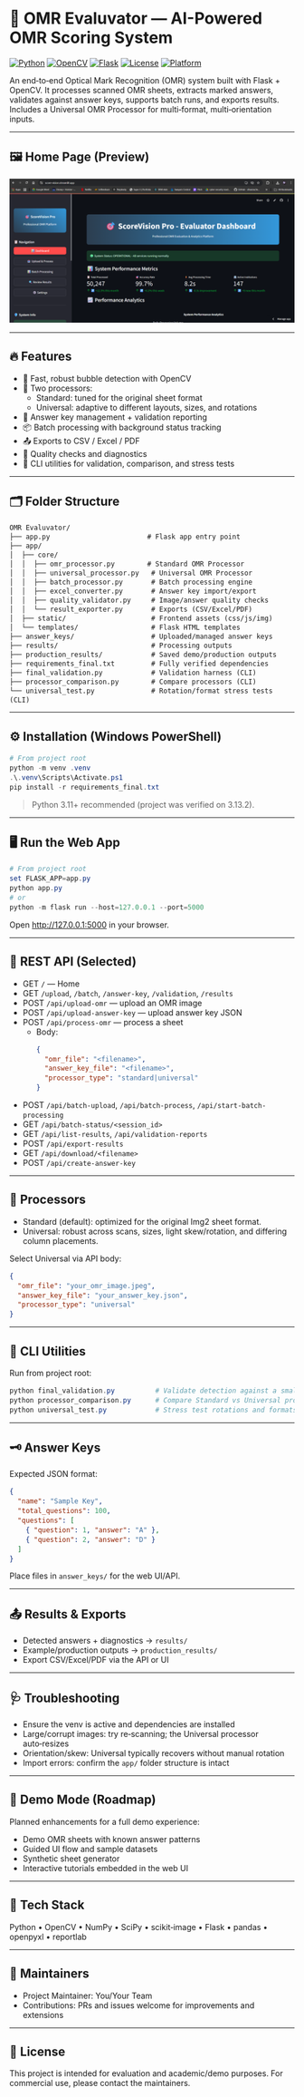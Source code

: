 # 📝 OMR Evaluvator — AI-Powered OMR Scoring System

[![Python](https://img.shields.io/badge/Python-3.11%2B-blue.svg)](https://www.python.org/downloads/)
[![OpenCV](https://img.shields.io/badge/OpenCV-4.x-red.svg)](https://opencv.org/)
[![Flask](https://img.shields.io/badge/Flask-3.x-black.svg)](https://flask.palletsprojects.com/)
[![License](https://img.shields.io/badge/License-Academic%20Use-lightgrey.svg)](#license)
[![Platform](https://img.shields.io/badge/Platform-Windows%20%7C%20Linux-brightgreen)]()

An end‑to‑end Optical Mark Recognition (OMR) system built with Flask + OpenCV. It processes scanned OMR sheets, extracts marked answers, validates against answer keys, supports batch runs, and exports results. Includes a Universal OMR Processor for multi‑format, multi‑orientation inputs.

---

## 🖼️ Home Page (Preview)

<p align="center">
  <img src="https://github.com/wolfieexd/ScoreVision/blob/main/Screenshot.png?raw=true" alt="Picture1" />
</p>

---

## 🔥 Features

- 🚀 Fast, robust bubble detection with OpenCV
- 🧠 Two processors:
  - Standard: tuned for the original sheet format
  - Universal: adaptive to different layouts, sizes, and rotations
- 🧾 Answer key management + validation reporting
- 📦 Batch processing with background status tracking
- 📤 Exports to CSV / Excel / PDF
- 🔎 Quality checks and diagnostics
- 🧪 CLI utilities for validation, comparison, and stress tests

---

## 🗂️ Folder Structure

```
OMR Evaluvator/
├── app.py                        # Flask app entry point
├── app/
│  ├── core/
│  │  ├── omr_processor.py        # Standard OMR Processor
│  │  ├── universal_processor.py   # Universal OMR Processor
│  │  ├── batch_processor.py       # Batch processing engine
│  │  ├── excel_converter.py       # Answer key import/export
│  │  ├── quality_validator.py     # Image/answer quality checks
│  │  └── result_exporter.py       # Exports (CSV/Excel/PDF)
│  ├── static/                     # Frontend assets (css/js/img)
│  └── templates/                  # Flask HTML templates
├── answer_keys/                   # Uploaded/managed answer keys
├── results/                       # Processing outputs
├── production_results/            # Saved demo/production outputs
├── requirements_final.txt         # Fully verified dependencies
├── final_validation.py            # Validation harness (CLI)
├── processor_comparison.py        # Compare processors (CLI)
└── universal_test.py              # Rotation/format stress tests (CLI)
```

---

## ⚙️ Installation (Windows PowerShell)

```powershell
# From project root
python -m venv .venv
.\.venv\Scripts\Activate.ps1
pip install -r requirements_final.txt
```

> Python 3.11+ recommended (project was verified on 3.13.2).

---

## 🖥️ Run the Web App

```powershell
# From project root
set FLASK_APP=app.py
python app.py
# or
python -m flask run --host=127.0.0.1 --port=5000
```

Open http://127.0.0.1:5000 in your browser.

---

## 🔌 REST API (Selected)

- GET `/` — Home
- GET `/upload`, `/batch`, `/answer-key`, `/validation`, `/results`
- POST `/api/upload-omr` — upload an OMR image
- POST `/api/upload-answer-key` — upload answer key JSON
- POST `/api/process-omr` — process a sheet
  - Body:
    ```json
    {
      "omr_file": "<filename>",
      "answer_key_file": "<filename>",
      "processor_type": "standard|universal"
    }
    ```
- POST `/api/batch-upload`, `/api/batch-process`, `/api/start-batch-processing`
- GET `/api/batch-status/<session_id>`
- GET `/api/list-results`, `/api/validation-reports`
- POST `/api/export-results`
- GET `/api/download/<filename>`
- POST `/api/create-answer-key`

---

## 🔄 Processors

- Standard (default): optimized for the original Img2 sheet format.
- Universal: robust across scans, sizes, light skew/rotation, and differing column placements.

Select Universal via API body:
```json
{
  "omr_file": "your_omr_image.jpeg",
  "answer_key_file": "your_answer_key.json",
  "processor_type": "universal"
}
```

---

## 🧪 CLI Utilities

Run from project root:
```powershell
python final_validation.py          # Validate detection against a small known key
python processor_comparison.py      # Compare Standard vs Universal processors
python universal_test.py            # Stress test rotations and formats
```

---

## 🗝️ Answer Keys

Expected JSON format:
```json
{
  "name": "Sample Key",
  "total_questions": 100,
  "questions": [
    { "question": 1, "answer": "A" },
    { "question": 2, "answer": "D" }
  ]
}
```
Place files in `answer_keys/` for the web UI/API.

---

## 📤 Results & Exports

- Detected answers + diagnostics → `results/`
- Example/production outputs → `production_results/`
- Export CSV/Excel/PDF via the API or UI

---

## 🩺 Troubleshooting

- Ensure the venv is active and dependencies are installed
- Large/corrupt images: try re‑scanning; the Universal processor auto‑resizes
- Orientation/skew: Universal typically recovers without manual rotation
- Import errors: confirm the `app/` folder structure is intact

---

## 🧭 Demo Mode (Roadmap)

Planned enhancements for a full demo experience:
- Demo OMR sheets with known answer patterns
- Guided UI flow and sample datasets
- Synthetic sheet generator
- Interactive tutorials embedded in the web UI

---

## 🧰 Tech Stack

Python • OpenCV • NumPy • SciPy • scikit‑image • Flask • pandas • openpyxl • reportlab

---

## 👤 Maintainers

- Project Maintainer: You/Your Team
- Contributions: PRs and issues welcome for improvements and extensions

---

## 📄 License

This project is intended for evaluation and academic/demo purposes. For commercial use, please contact the maintainers.

